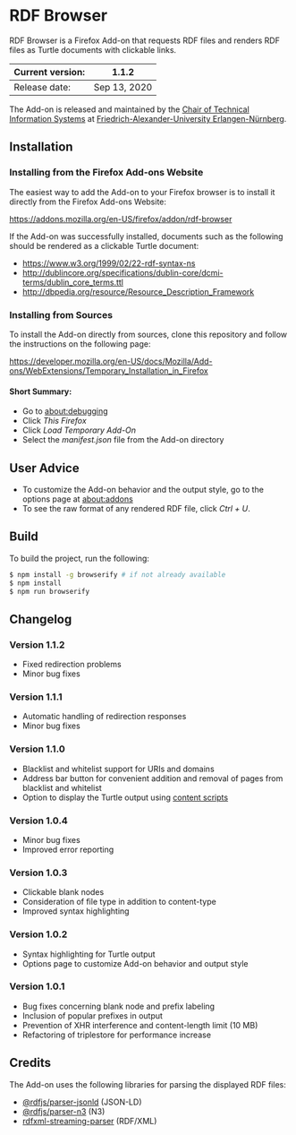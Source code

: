 # RDF Browser
RDF Browser is a Firefox Add-on that requests RDF files and renders RDF files as Turtle documents with clickable links.

| Current version: | 1.1.2 |
| --- | --- |
| Release date: | Sep 13, 2020 |

The Add-on is released and maintained by the [Chair of Technical Information Systems](https://www.ti.rw.fau.de) at [Friedrich-Alexander-University Erlangen-Nürnberg](https://www.fau.de).

## Installation

### Installing from the Firefox Add-ons Website
The easiest way to add the Add-on to your Firefox browser is to install it directly from the Firefox Add-ons Website:

https://addons.mozilla.org/en-US/firefox/addon/rdf-browser

If the Add-on was successfully installed, documents such as the following should be rendered as a clickable Turtle document:

- https://www.w3.org/1999/02/22-rdf-syntax-ns
- http://dublincore.org/specifications/dublin-core/dcmi-terms/dublin_core_terms.ttl
- http://dbpedia.org/resource/Resource_Description_Framework

### Installing from Sources
To install the Add-on directly from sources, clone this repository and follow the instructions on the following page:

https://developer.mozilla.org/en-US/docs/Mozilla/Add-ons/WebExtensions/Temporary_Installation_in_Firefox
<!--https://developer.chrome.com/extensions/getstarted (not tested)-->

#### Short Summary:
- Go to [about:debugging](about:debugging)
- Click *This Firefox*
- Click *Load Temporary Add-On*
- Select the *manifest.json* file from the Add-on directory

## User Advice
- To customize the Add-on behavior and the output style, go to the options page at [about:addons](about:addons) 
- To see the raw format of any rendered RDF file, click *Ctrl + U*.

## Build
To build the project, run the following:

```sh
$ npm install -g browserify # if not already available
$ npm install
$ npm run browserify
```

## Changelog
### Version 1.1.2
- Fixed redirection problems
- Minor bug fixes

### Version 1.1.1
- Automatic handling of redirection responses
- Minor bug fixes

### Version 1.1.0
- Blacklist and whitelist support for URIs and domains
- Address bar button for convenient addition and removal of pages from blacklist and whitelist
- Option to display the Turtle output using [content scripts](https://developer.mozilla.org/en-US/docs/Mozilla/Add-ons/WebExtensions/Content_scripts)

### Version 1.0.4
- Minor bug fixes
- Improved error reporting

### Version 1.0.3
- Clickable blank nodes
- Consideration of file type in addition to content-type
- Improved syntax highlighting

### Version 1.0.2
- Syntax highlighting for Turtle output
- Options page to customize Add-on behavior and output style

### Version 1.0.1
- Bug fixes concerning blank node and prefix labeling
- Inclusion of popular prefixes in output
- Prevention of XHR interference and content-length limit (10 MB)
- Refactoring of triplestore for performance increase

## Credits
The Add-on uses the following libraries for parsing the displayed RDF files:
- [@rdfjs/parser-jsonld](https://github.com/rdfjs-base/parser-jsonld) (JSON-LD)
- [@rdfjs/parser-n3](https://github.com/rdfjs-base/parser-n3) (N3)
- [rdfxml-streaming-parser](https://github.com/rdfjs/rdfxml-streaming-parser.js) (RDF/XML)

